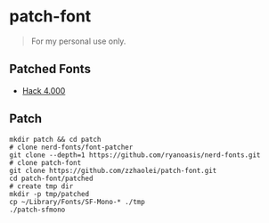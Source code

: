 # patch-font
> For my personal use only.

## Patched Fonts
- [Hack 4.000](./patched/Hack/)

## Patch

```shell
mkdir patch && cd patch
# clone nerd-fonts/font-patcher
git clone --depth=1 https://github.com/ryanoasis/nerd-fonts.git
# clone patch-font
git clone https://github.com/zzhaolei/patch-font.git
cd patch-font/patched
# create tmp dir
mkdir -p tmp/patched
cp ~/Library/Fonts/SF-Mono-* ./tmp
./patch-sfmono
```
